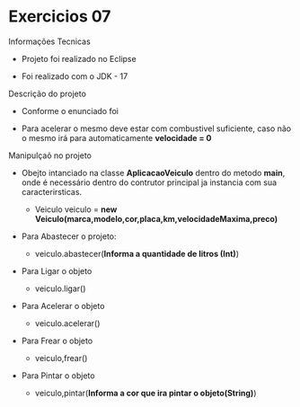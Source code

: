 # Exercicios 07

Informações Tecnicas 

- Projeto foi realizado no Eclipse 

- Foi realizado com o JDK - 17 

Descrição do projeto

- Conforme o enunciado foi 

- Para acelerar o mesmo deve estar com combustivel suficiente, caso não o mesmo irá para automaticamente **velocidade = 0**

Manipulçaõ no projeto

- Obejto intanciado na classe **AplicacaoVeiculo** dentro do metodo **main**, onde é necessário dentro do contrutor principal ja instancia com sua caracterirsticas.
  
  - Veiculo veiculo = **new** **Veiculo(marca,modelo,cor,placa,km,velocidadeMaxima,preco)**

- Para Abastecer o projeto:
  
  - veiculo.abastecer(**Informa a quantidade de litros (Int)**)

- Para Ligar o objeto
  
  - veiculo.ligar()

- Para Acelerar o objeto
  
  - veiculo.acelerar()

- Para Frear o objeto
  
  - veiculo,frear()

- Para Pintar o objeto
  
  - veiculo,pintar(**Informa a cor que ira pintar o objeto(String)**)

    
